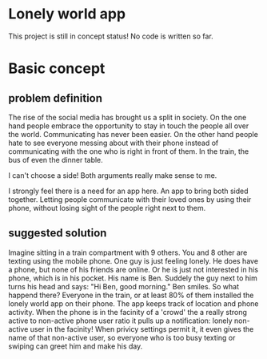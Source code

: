 # Lonely world app

This project is still in concept status! No code is written so far.

# Basic concept

## problem definition

The rise of the social media has brought us a split in society. On the one hand people embrace the opportunity to stay in touch the people all over the world. Communicating has never been easier. On the other hand people hate to see everyone messing about with their phone instead of communicating with the one who is right in front of them. In the train, the bus of even the dinner table.

I can't choose a side! Both arguments really make sense to me.

I strongly feel there is a need for an app here. An app to bring both sided together. Letting people communicate with their loved ones by using their phone, without losing sight of the people right next to them.

## suggested solution

Imagine sitting in a train compartment with 9 others. You and 8 other are texting using the mobile phone. One guy is just feeling lonely. He does have a phone, but none of his friends are online. Or he is just not interested in his phone, which is in his pocket. His name is Ben.
Suddely the guy next to him turns his head and says: "Hi Ben, good morning." Ben smiles.
So what happend there?
Everyone in the train, or at least 80% of them installed the lonely world app on their phone. The app keeps track of location and phone activity. When the phone is in the facinity of a 'crowd' the a really strong active to non-active phone user ratio it pulls up a notification: lonely non-active user in the facinity! When privicy settings permit it, it even gives the name of that non-active user, so everyone who is too busy texting or swiping can greet him and make his day.

